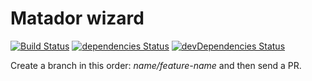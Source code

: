 # Matador wizard

[![Build Status](https://travis-ci.org/ChainSafe/matador-wizard.svg?token=opV4qzqkJyBQJnAzAWUj&branch=master)](https://travis-ci.org/ChainSafe/matador-wizard)
[![dependencies Status](https://david-dm.org/ChainSafe/matador-wizard/status.svg?style=flat-square)](https://david-dm.org/ChainSafe/matador-wizard)
[![devDependencies Status](https://david-dm.org/ChainSafe/matador-wizard/status.svg?style=flat-square)](https://david-dm.org/ChainSafe/matador-wizard?type=dev)
  
Create a branch in this order: _name/feature-name_ and then send a PR.